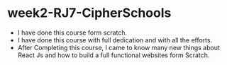 # week2-RJ7-CipherSchools
- I have done this course form scratch.
- I have done this course with full dedication and with all the efforts.
- After Completing this course, I came to know many new things about React Js and how to build a full functional websites form Scratch.
